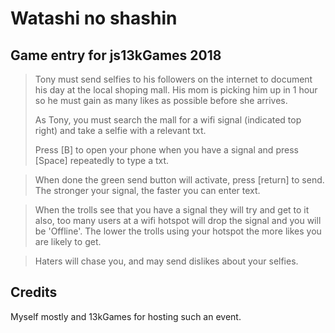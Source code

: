 # Watashi no shashin

## Game entry for js13kGames 2018

> Tony must send selfies to his followers on the internet to document his day at the local shoping mall. His mom is picking him up in 1 hour so he must gain as many likes as possible before she arrives.
>
> As Tony, you must search the mall for a wifi signal (indicated top right) and take a selfie with a relevant txt.
>
> Press [B] to open your phone when you have a signal and press [Space] repeatedly to type a txt.

> When done the green send button will activate, press [return] to send.
> The stronger your signal, the faster you can enter text.

> When the trolls see that you have a signal they will try and get to it also, too many users at a wifi hotspot will drop the signal and you will be 'Offline'. The lower the trolls using your hotspot the more likes you are likely to get.

> Haters will chase you, and may send dislikes about your selfies.

## Credits
Myself mostly and 13kGames for hosting such an event.
